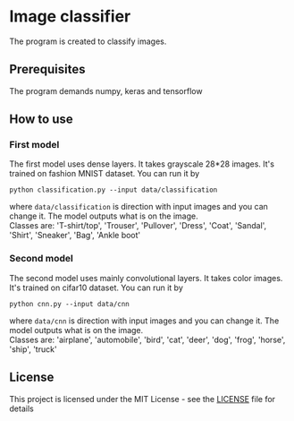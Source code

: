 # Image classifier

The program is created to classify images. 

## Prerequisites

The program demands numpy, keras and tensorflow

## How to use

### First model  
The first model uses dense layers. It takes grayscale 28*28 images. It's trained on fashion MNIST dataset. You can run it by

```
python classification.py --input data/classification
```
where `data/classification` is direction with input images and you can change it. The model outputs what is on the image.  
Classes are: 'T-shirt/top', 'Trouser', 'Pullover', 'Dress', 'Coat', 'Sandal', 'Shirt', 'Sneaker', 'Bag', 'Ankle boot'

### Second model
The second model uses mainly convolutional layers. It takes color images. It's trained on cifar10 dataset. You can run it by

```
python cnn.py --input data/cnn
```
where `data/cnn` is direction with input images and you can change it. The model outputs what is on the image.  
Classes are: 'airplane', 'automobile', 'bird', 'cat', 'deer', 'dog', 'frog', 'horse', 'ship', 'truck'

## License

This project is licensed under the MIT License - see the [LICENSE](LICENSE) file for details
